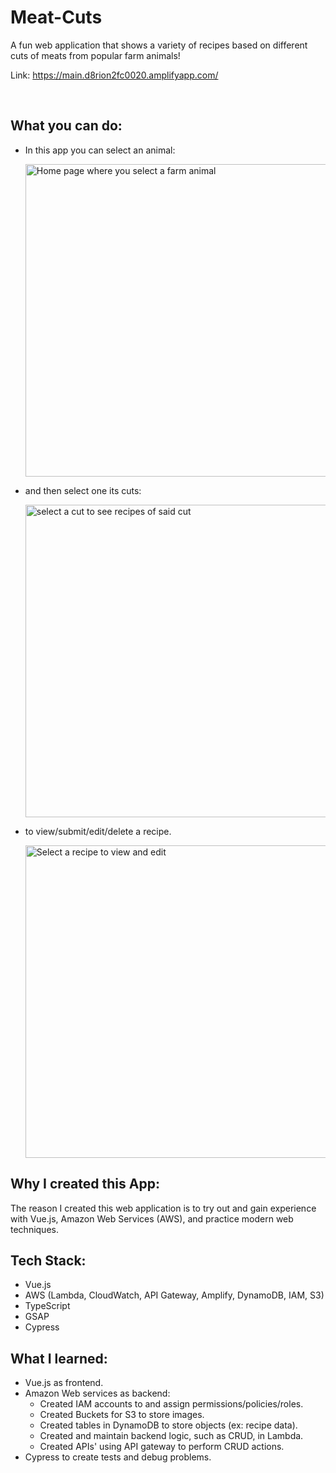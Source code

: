 # Meat-Cuts
A fun web application that shows a variety of recipes based on different cuts of meats from popular farm animals!

Link: https://main.d8rion2fc0020.amplifyapp.com/

<br/>

## What you can do:
- In this app you can select an animal:

  <img src="https://default-martin-bucket.s3.us-east-2.amazonaws.com/meat-cuts-1.gif" width="500" alt="Home page where you select a farm animal"/>
 
- and then select one its cuts:

  <img src="https://default-martin-bucket.s3.us-east-2.amazonaws.com/meat-cuts-2.gif" width="500" alt="select a cut to see recipes of said cut"/>
 
- to view/submit/edit/delete a recipe.

   <img src="https://default-martin-bucket.s3.us-east-2.amazonaws.com/meat-cuts-3.gif" width="500" alt="Select a recipe to view and edit"/>
## Why I created this App:
The reason I created this web application is to try out and gain experience with Vue.js, Amazon Web Services (AWS), and practice modern web techniques.

## Tech Stack:
- Vue.js
- AWS (Lambda, CloudWatch, API Gateway, Amplify, DynamoDB, IAM, S3)
- TypeScript
- GSAP
- Cypress

## What I learned:
- Vue.js as frontend.
- Amazon Web services as backend:
  - Created IAM accounts to and assign permissions/policies/roles.
  - Created Buckets for S3 to store images.
  - Created tables in DynamoDB to store objects (ex: recipe data).
  - Created and maintain backend logic, such as CRUD, in Lambda.
  - Created APIs' using API gateway to perform CRUD actions.
- Cypress to create tests and debug problems.
